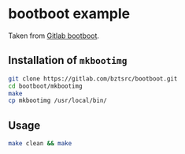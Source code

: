 # bootboot example

Taken from [Gitlab bootboot](https://gitlab.com/bztsrc/bootboot).

## Installation of `mkbootimg`

```sh
git clone https://gitlab.com/bztsrc/bootboot.git
cd bootboot/mkbootimg
make
cp mkbootimg /usr/local/bin/
```

## Usage

```sh
make clean && make
```
